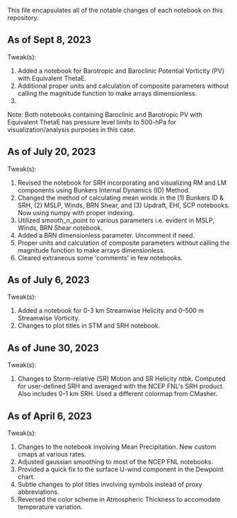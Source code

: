 This file encapsulates all of the notable changes of each notebook on this repository.

## As of Sept 8, 2023

Tweak(s):
1. Added a notebook for Barotropic and Baroclinic Potential Vorticity (PV) with Equivalent ThetaE.
2. Additional proper units and calculation of composite parameters without calling the magnitude function to make arrays dimensionless.
3. 
Note: Both notebooks containing Baroclinic and Barotropic PV with Equivalent ThetaE has pressure level limits to 500-hPa for visualization/analysis purposes in this case.

## As of July 20, 2023

Tweak(s):
1. Revised the notebook for SRH incorporating and visualizing RM and LM components using Bunkers Internal Dynamics (ID) Method.
2. Changed the method of calculating mean winds in the (1) Bunkers ID & SRH, (2) MSLP, Winds, BRN Shear, and (3) Updraft, EHI, SCP notebooks. Now using numpy with proper indexing.
3. Utilized smooth_n_point to various parameters i.e. evident in MSLP, Winds, BRN Shear notebook.
4. Added a BRN dimensionless parameter. Uncomment if need.
5. Proper units and calculation of composite parameters without calling the magnitude function to make arrays dimensionless.
6. Cleared extraneous some 'comments' in few notebooks.

## As of July 6, 2023

Tweak(s):
1. Added a notebook for 0-3 km Streamwise Helicity and 0-500 m Streamwise Vorticity.
2. Changes to plot titles in STM and SRH notebook.

## As of June 30, 2023

Tweak(s):
1. Changes to Storm-relative (SR) Motion and SR Helicity ntbk. Computed for user-defined SRH and averaged
with the NCEP FNL's SRH product. Also includes 0-1 km SRH. Used a different colormap from CMasher.

## As of April 6, 2023

Tweak(s):
1. Changes to the notebook involving Mean Precipitation. New custom cmaps at various rates.
2. Adjusted gaussian smoothing to most of the NCEP FNL notebooks.
3. Provided a quick fix to the surface U-wind component in the Dewpoint chart.
4. Subtle changes to plot titles involving symbols instead of proxy abbreviations.
5. Reversed the color scheme in Atmospheric Thickness to accomodate temperature variation.
